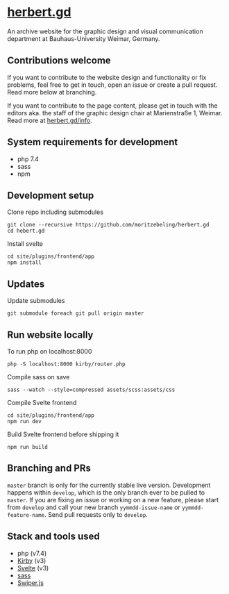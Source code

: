 # [herbert.gd](https://herbert.gd)
An archive website for the graphic design and visual communication department at Bauhaus-University Weimar, Germany.

## Contributions welcome
If you want to contribute to the website design and functionality or fix problems, feel free to get in touch, open an issue or create a pull request. Read more below at branching.

If you want to contribute to the page content, please get in touch with the editors aka. the staff of the graphic design chair at Marienstraße 1, Weimar. Read more at [herbert.gd/info](https://herbert.gd/info).

## System requirements for development
- php 7.4
- sass
- npm

## Development setup
Clone repo including submodules
```
git clone --recursive https://github.com/moritzebeling/herbert.gd
cd hebert.gd
```
Install svelte
```
cd site/plugins/frontend/app
npm install
```

## Updates
Update submodules
```
git submodule foreach git pull origin master
```

## Run website locally
To run php on localhost:8000
```
php -S localhost:8000 kirby/router.php
```
Compile sass on save
```
sass --watch --style=compressed assets/scss:assets/css
```
Compile Svelte frontend
```
cd site/plugins/frontend/app
npm run dev
```
Build Svelte frontend before shipping it
```
npm run build
```

## Branching and PRs
`master` branch is only for the currently stable live version. Development happens within `develop`, which is the only branch ever to be pulled to `master`. If you are fixing an issue or working on a new feature, please start from `develop` and call your new branch `yymmdd-issue-name` or `yymmdd-feature-name`. Send pull requests only to `develop`.

## Stack and tools used
- php (v7.4)
- [Kirby](https://getkirby.com) (v3)
- [Svelte](https://svelte.dev) (v3)
- [sass](https://sass-lang.com)
- [Swiper.js](https://swiperjs.com)
